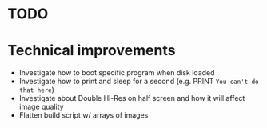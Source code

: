# TODO

# Technical improvements

- Investigate how to boot specific program when disk loaded
- Investigate how to print and sleep for a second (e.g. PRINT `You can't do that here`)
- Investigate about Double Hi-Res on half screen and how it will affect image quality
- Flatten build script w/ arrays of images 